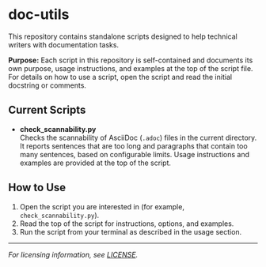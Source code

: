 # doc-utils

This repository contains standalone scripts designed to help technical writers with documentation tasks.

**Purpose:**
Each script in this repository is self-contained and documents its own purpose, usage instructions, and examples at the top of the script file. For details on how to use a script, open the script and read the initial docstring or comments.

## Current Scripts

- **check_scannability.py**  
  Checks the scannability of AsciiDoc (`.adoc`) files in the current directory. It reports sentences that are too long and paragraphs that contain too many sentences, based on configurable limits. Usage instructions and examples are provided at the top of the script.

## How to Use

1. Open the script you are interested in (for example, `check_scannability.py`).
2. Read the top of the script for instructions, options, and examples.
3. Run the script from your terminal as described in the usage section.

---

*For licensing information, see [LICENSE](LICENSE).*
